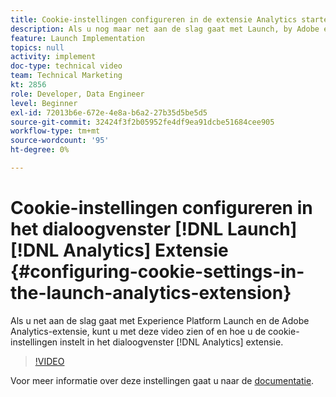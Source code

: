 ```yaml
---
title: Cookie-instellingen configureren in de extensie Analytics starten
description: Als u nog maar net aan de slag gaat met Launch, by Adobe en de Adobe Analytics-extensie, kunt u met deze video zien of en hoe u de cookie-instellingen instelt in de extensie Analytics.
feature: Launch Implementation
topics: null
activity: implement
doc-type: technical video
team: Technical Marketing
kt: 2856
role: Developer, Data Engineer
level: Beginner
exl-id: 72013b6e-672e-4e8a-b6a2-27b35d5be5d5
source-git-commit: 32424f3f2b05952fe4df9ea91dcbe51684cee905
workflow-type: tm+mt
source-wordcount: '95'
ht-degree: 0%

---
```


# Cookie-instellingen configureren in het dialoogvenster [!DNL Launch] [!DNL Analytics] Extensie {#configuring-cookie-settings-in-the-launch-analytics-extension}

Als u net aan de slag gaat met Experience Platform Launch en de Adobe Analytics-extensie, kunt u met deze video zien of en hoe u de cookie-instellingen instelt in het dialoogvenster [!DNL Analytics] extensie.

>[!VIDEO](https://video.tv.adobe.com/v/27212/?quality=9)

Voor meer informatie over deze instellingen gaat u naar de [documentatie](https://docs.adobelaunch.com/extension-reference/web/adobe-analytics-extension#cookies).
